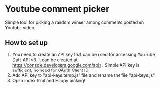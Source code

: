# Youtube comment picker

Simple tool for picking a random winner among comments posted on Youtube video.

## How to set up

1. You need to create an API key that can be used for accessing YouTube Data API v3. It can be created at https://console.developers.google.com/apis . Simple API key is sufficient, no need for OAuth Client ID.
2. Add API key to "api-keys.temp.js" file and rename the file "api-keys.js"
3. Open index.html and Happy picking!
